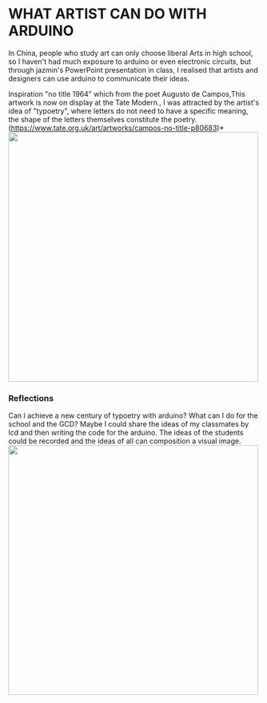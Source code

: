 # WHAT ARTIST CAN DO WITH ARDUINO
In China, people who study art can only choose liberal Arts in high school, so I haven't had much exposure to arduino or even electronic circuits, but through jazmin's PowerPoint presentation in class, I realised that artists and designers can use arduino to communicate their ideas.


Inspiration
  "no title 1964" which from the poet Augusto de Campos,This artwork is now on display at the Tate Modern., I was attracted by the artist's idea of "typoetry", where letters do not need to have a specific meaning, the shape of the letters themselves constitute the poetry.(https://www.tate.org.uk/art/artworks/campos-no-title-p80683)*
<img src="https://user-images.githubusercontent.com/94130084/141469368-0a98c357-150c-4848-8573-35659df45bea.png" width="500px">
### Reflections
Can I achieve a new century of typoetry with arduino? What can I do for the school and the GCD?
Maybe I could share the ideas of my classmates by lcd and then writing the code for the arduino. The ideas of the students could be recorded and the ideas of all can composition  a visual image.
<img src="https://user-images.githubusercontent.com/94130084/141470869-72568c3f-3c80-4586-9db9-abeec578f3a2.jpg" width="500px">
